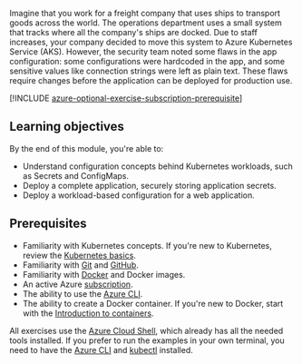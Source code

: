 Imagine that you work for a freight company that uses ships to transport goods across the world. The operations department uses a small system that tracks where all the company's ships are docked. Due to staff increases, your company decided to move this system to Azure Kubernetes Service (AKS). However, the security team noted some flaws in the app configuration: some configurations were hardcoded in the app, and some sensitive values like connection strings were left as plain text. These flaws require changes before the application can be deployed for production use.

[!INCLUDE [azure-optional-exercise-subscription-prerequisite](../../../includes/azure-optional-exercise-subscription-prerequisite.md)]

## Learning objectives

By the end of this module, you're able to:

- Understand configuration concepts behind Kubernetes workloads, such as Secrets and ConfigMaps.
- Deploy a complete application, securely storing application secrets.
- Deploy a workload-based configuration for a web application.

## Prerequisites

- Familiarity with Kubernetes concepts. If you're new to Kubernetes, review the [Kubernetes basics](https://azure.microsoft.com/topic/what-is-kubernetes).
- Familiarity with [Git](/contribute/git-github-fundamentals) and [GitHub](https://github.com).
- Familiarity with [Docker](https://docker.com) and Docker images.
- An active Azure [subscription](https://azure.microsoft.com/free/services/kubernetes-service).
- The ability to use the [Azure CLI](/azure/aks/kubernetes-walkthrough).
- The ability to create a Docker container. If you're new to Docker, start with the [Introduction to containers](/training/modules/intro-to-containers/).

All exercises use the [Azure Cloud Shell](/azure/cloud-shell/overview), which already has all the needed tools installed. If you prefer to run the examples in your own terminal, you need to have the [Azure CLI](/azure/aks/kubernetes-walkthrough)
and [kubectl](/azure/aks/kubernetes-walkthrough#connect-to-the-cluster) installed.

